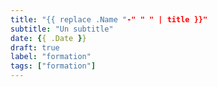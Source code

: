 ```yaml
---
title: "{{ replace .Name "-" " " | title }}"
subtitle: "Un subtitle"
date: {{ .Date }}
draft: true
label: "formation"
tags: ["formation"]
---
```



